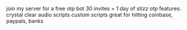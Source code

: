 join my server for a free otp bot
30 invites = 1 day of stizz otp 
features:
crystal clear audio scripts
custom scripts
great for hitting coinbase, paypals, banks
